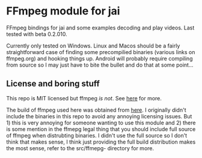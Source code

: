 # FFmpeg module for jai

FFmpeg bindings for jai and some examples decoding and play videos. Last tested with beta 0.2.010.

Currently only tested on Windows. Linux and Macos should be a fairly straightforward case of finding some precompilied binaries (various links on ffmpeg.org) and hooking things up. Android will probably require compiling from source so I may just have to bite the bullet and do that at some point...

## License and boring stuff

This repo is MIT licensed but ffmpeg _is not_. See [here](https://ffmpeg.org/legal.html) for more.

The build of ffmpeg used here was obtained from [here](https://www.gyan.dev/ffmpeg/builds/). I originally didn't include the binaries in this repo to avoid any annoying licensing issues. But 1) this is very annoying for someone wanting to use this module and 2) there is some mention in the ffmepg legal thing that you should include full source of ffmpeg when distrubting binaries. I didn't use the full source so I don't think that makes sense, I think just providing the full build distribution makes the most sense, refer to the src/ffmepg-<version> directory for more.
